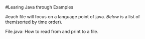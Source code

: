 #Learing Java through Examples

#each file will focus on a language point of java.
*Below* is a list of them(sorted by time order).

File.java:  How to read from and print to a file.    